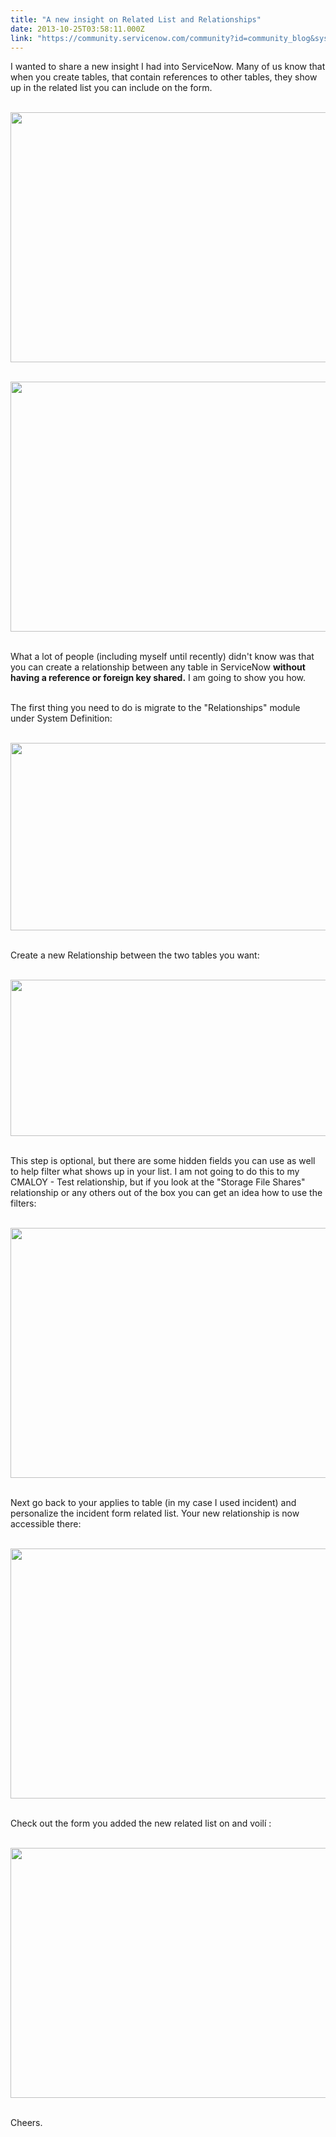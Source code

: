 ```yaml
---
title: "A new insight on Related List and Relationships"
date: 2013-10-25T03:58:11.000Z
link: "https://community.servicenow.com/community?id=community_blog&sys_id=075c2aa1dbd0dbc01dcaf3231f961964"
---
```

<p>I wanted to share a new insight I had into ServiceNow. Many of us know that when you create tables, that contain references to other tables, they show up in the related list you can include on the form. <br /><p><br /><img src="http://www.hobbycache.com/images/servicenow/relationships/relatedlist.jpg" width="600" height="400" /><br /></p><p><br /><img src="http://www.hobbycache.com/images/servicenow/relationships/relatedlist2.jpg" width="600" height="400" /><br /></p><p><br />What a lot of people (including myself until recently) didn't know was that you can create a relationship between any table in ServiceNow <b>without having a reference or foreign key shared.</b> I am going to show you how.<br /></p><p><br />The first thing you need to do is migrate to the "Relationships" module under System Definition:<br /></p><p><br /><img src="http://www.hobbycache.com/images/servicenow/relationships/relationship1.jpg" width="600" height="300" /><br /></p><p><br />Create a new Relationship between the two tables you want:<br /></p><p><br /><img src="http://www.hobbycache.com/images/servicenow/relationships/relationship2.jpg" width="600" height="250" /><br /></p><p><br />This step is optional, but there are some hidden fields you can use as well to help filter what shows up in your list. I am not going to do this to my CMALOY - Test relationship, but if you look at the "Storage File Shares" relationship or any others out of the box you can get an idea how to use the filters:<br /></p><p><br /><img src="http://www.hobbycache.com/images/servicenow/relationships/relationship3.jpg" width="600" height="400" /><br /></p><p><br />Next go back to your applies to table (in my case I used incident) and personalize the incident form related list. Your new relationship is now accessible there:<br /></p><p><br /><img src="http://www.hobbycache.com/images/servicenow/relationships/final1.jpg" width="600" height="400" /><br /></p><p><br />Check out the form you added the new related list on and voilí :<br /></p><p><br /><img src="http://www.hobbycache.com/images/servicenow/relationships/final2.jpg" width="600" height="400" /><br /></p><p><br />Cheers.</p></p>